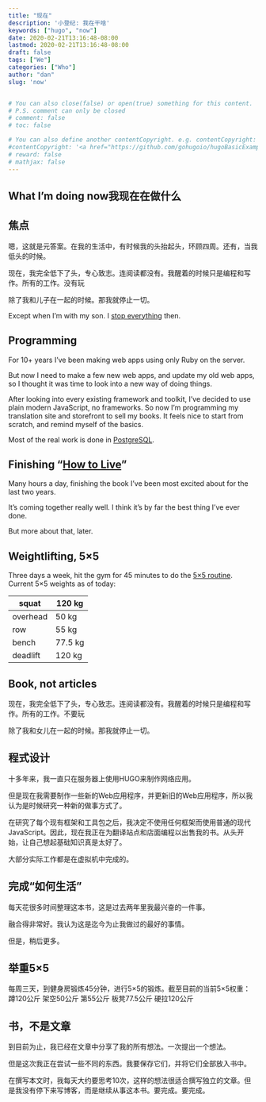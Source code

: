 ```yaml
---
title: "现在"
description: '小登纪: 我在干啥'
keywords: ["hugo", "now"]
date: 2020-02-21T13:16:48-08:00
lastmod: 2020-02-21T13:16:48-08:00
draft: false
tags: ["We"]
categories: ["Who"]
author: "dan"
slug: 'now'


# You can also close(false) or open(true) something for this content.
# P.S. comment can only be closed
# comment: false
# toc: false

# You can also define another contentCopyright. e.g. contentCopyright: "This is another copyright."
#contentCopyright: '<a href="https://github.com/gohugoio/hugoBasicExample" rel="noopener" target="_blank">See origin</a>'
# reward: false
# mathjax: false
---
```

## What I’m doing now我现在在做什么

## 焦点

嗯，这就是元答案。在我的生活中，有时候我的头抬起头，环顾四周。还有，当我低头的时候。

现在，我完全低下了头，专心致志。连阅读都没有。我醒着的时候只是编程和写作。所有的工作。没有玩

除了我和儿子在一起的时候。那我就停止一切。

Except when I’m with my son. I [stop everything](https://sivers.org/dw) then.

## Programming

For 10+ years I’ve been making web apps using only Ruby on the server.

But now I need to make a few new web apps, and update my old web  apps,  so I thought it was time to look into a new way of doing things.

After looking into every existing framework and toolkit, I’ve decided to use plain modern JavaScript, no frameworks. So now I’m programming  my translation site and storefront to sell my books. It feels nice to  start from scratch, and remind myself of the basics.

Most of the real work is done in [PostgreSQL](https://sivers.org/pg).

## Finishing “[How to Live](https://sivers.org/h)”

Many hours a day, finishing the book I’ve been most excited about for the last two years.

It’s coming together really well. I think it’s by far the best thing I’ve ever done.

But more about that, later.

## Weightlifting, 5×5

Three days a week, hit the gym for 45 minutes to do the [5×5 routine](https://www.bodybuilding.com/content/is-stronglifts-5x5-the-right-training-program-for-you.html).  Current 5×5 weights as of today:

| squat    | 120 kg  |
| -------- | ------- |
| overhead | 50 kg   |
| row      | 55 kg   |
| bench    | 77.5 kg |
| deadlift | 120 kg  |

## Book, not articles


现在，我完全低下了头，专心致志。连阅读都没有。我醒着的时候只是编程和写作。所有的工作。不要玩

除了我和女儿在一起的时候。那我就停止一切。

## 程式设计

十多年来，我一直只在服务器上使用HUGO来制作网络应用。

但是现在我需要制作一些新的Web应用程序，并更新旧的Web应用程序，所以我认为是时候研究一种新的做事方式了。

在研究了每个现有框架和工具包之后，我决定不使用任何框架而使用普通的现代JavaScript。因此，现在我正在为翻译站点和店面编程以出售我的书。从头开始，让自己想起基础知识真是太好了。

大部分实际工作都是在虚拟机中完成的。

## 完成“如何生活”

每天花很多时间整理这本书，这是过去两年里我最兴奋的一件事。

融合得非常好。我认为这是迄今为止我做过的最好的事情。

但是，稍后更多。

## 举重5×5

每周三天，到健身房锻炼45分钟，进行5×5的锻炼。截至目前的当前5×5权重：
蹲120公斤
架空50公斤
第55公斤
板凳77.5公斤
硬拉120公斤

## 书，不是文章

到目前为止，我已经在文章中分享了我的所有想法。一次提出一个想法。

但是这次我正在尝试一些不同的东西。我要保存它们，并将它们全部放入书中。

在撰写本文时，我每天大约要思考10次，这样的想法很适合撰写独立的文章。但是我没有停下来写博客，而是继续从事这本书。要完成。要完成。